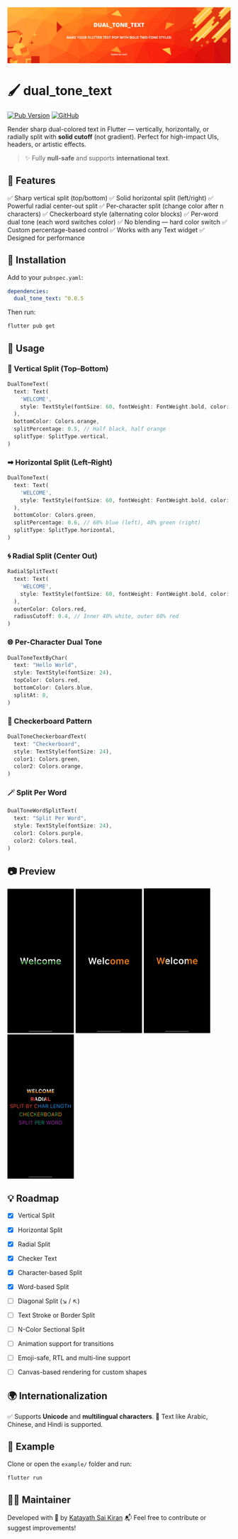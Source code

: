 
<img src="https://raw.githubusercontent.com/Katayath-Sai-Kiran/dual_tone_text_codespark/main/assets/banners/banner.png" alt="Banner"/>

# 🖌️ dual_tone_text

[![Pub Version](https://img.shields.io/pub/v/dual_tone_text_codespark)](https://pub.dev/packages/dual_tone_text_codespark)
[![GitHub](https://img.shields.io/badge/GitHub-Katayath--Sai--Kiran%2Fdual__tone__text_codespark-blue?logo=github)](https://github.com/Katayath-Sai-Kiran/dual_tone_text_codespark)




Render sharp dual-colored text in Flutter — vertically, horizontally, or radially split with **solid cutoff** (not gradient). Perfect for high-impact UIs, headers, or artistic effects.

> ✨ Fully **null-safe** and supports **international text**.


## 🚀 Features

✅ Sharp vertical split (top/bottom)
✅ Solid horizontal split (left/right)
✅ Powerful radial center-out split
✅ Per-character split (change color after n characters)
✅ Checkerboard style (alternating color blocks)
✅ Per-word dual tone (each word switches color)
✅ No blending — hard color switch
✅ Custom percentage-based control
✅ Works with any Text widget
✅ Designed for performance


## 🔧 Installation

Add to your `pubspec.yaml`:

```yaml
dependencies:
  dual_tone_text: ^0.0.5
````

Then run:

```bash
flutter pub get
```


## 🧪 Usage

### 🔽 Vertical Split (Top–Bottom)

```dart
DualToneText(
  text: Text(
    'WELCOME',
    style: TextStyle(fontSize: 60, fontWeight: FontWeight.bold, color: Colors.black),
  ),
  bottomColor: Colors.orange,
  splitPercentage: 0.5, // Half black, half orange
  splitType: SplitType.vertical,
)
```

### ➡ Horizontal Split (Left–Right)

```dart
DualToneText(
  text: Text(
    'WELCOME',
    style: TextStyle(fontSize: 60, fontWeight: FontWeight.bold, color: Colors.blue),
  ),
  bottomColor: Colors.green,
  splitPercentage: 0.6, // 60% blue (left), 40% green (right)
  splitType: SplitType.horizontal,
)
```

### 🌀 Radial Split (Center Out)

```dart
RadialSplitText(
  text: Text(
    'WELCOME',
    style: TextStyle(fontSize: 60, fontWeight: FontWeight.bold, color: Colors.white),
  ),
  outerColor: Colors.red,
  radiusCutoff: 0.4, // Inner 40% white, outer 60% red
)
```
### 🌐 Per-Character Dual Tone

```dart
DualToneTextByChar(
  text: "Hello World",
  style: TextStyle(fontSize: 24),
  topColor: Colors.red,
  bottomColor: Colors.blue,
  splitAt: 8,
)
```

### 🔳 Checkerboard Pattern

```dart
DualToneCheckerboardText(
  text: "Checkerboard",
  style: TextStyle(fontSize: 24),
  color1: Colors.green,
  color2: Colors.orange,
)
```

### 🪄 Split Per Word

```dart
DualToneWordSplitText(
  text: "Split Per Word",
  style: TextStyle(fontSize: 24),
  color1: Colors.purple,
  color2: Colors.teal,
)
```


## 📷 Preview

<img src="https://raw.githubusercontent.com/Katayath-Sai-Kiran/dual_tone_text_codespark/main/assets/screenshots/300x650-01.png" alt="Vertical Split" width="150"/>
<img src="https://raw.githubusercontent.com/Katayath-Sai-Kiran/dual_tone_text_codespark/main/assets/screenshots/300x650-02.png" alt="Screenshot Horizontal Split" width="150"/>
<img src="https://raw.githubusercontent.com/Katayath-Sai-Kiran/dual_tone_text_codespark/main/assets/screenshots/300x650-03.png" alt="Radial Split" width="150"/>
<img src="https://raw.githubusercontent.com/Katayath-Sai-Kiran/dual_tone_text_codespark/main/assets/screenshots/300x650-04.png" alt="Radial Split" width="150"/>


## 💡 Roadmap

* [x] Vertical Split
* [x] Horizontal Split
* [x] Radial Split
* [x] Checker Text
* [x] Character-based Split
* [x] Word-based Split
* [ ] Diagonal Split (↘ / ↖)
* [ ] Text Stroke or Border Split
* [ ] N-Color Sectional Split
* [ ] Animation support for transitions
* [ ] Emoji-safe, RTL and multi-line support
* [ ] Canvas-based rendering for custom shapes



## 🌍 Internationalization

✅ Supports **Unicode** and **multilingual characters**.
🎌 Text like Arabic, Chinese, and Hindi is supported.


## 📁 Example

Clone or open the `example/` folder and run:

```bash
flutter run
```


## 👨‍💻 Maintainer

Developed with 💙 by [Katayath Sai Kiran](https://github.com/Katayath-Sai-Kiran)
📬 Feel free to contribute or suggest improvements!


